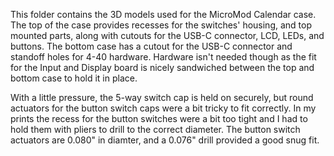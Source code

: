 This folder contains the 3D models used for the MicroMod Calendar case. The top of the case provides recesses for the switches' housing, and top mounted parts, along with cutouts for the USB-C connector, LCD, LEDs, and buttons. The bottom case has a cutout for the USB-C connector and standoff holes for 4-40 hardware. Hardware isn't needed though as the fit for the Input and Display board is nicely sandwiched between the top and bottom case to hold it in place.

With a little pressure, the 5-way switch cap is held on securely, but round actuators for the button switch caps were a bit tricky to fit correctly. In my prints the recess for the button switches were a bit too tight and I had to hold them with pliers to drill to the correct diameter. The button switch actuators are 0.080" in diamter, and a 0.076" drill provided a good snug fit.  